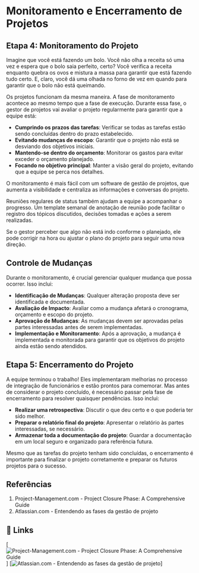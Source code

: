 # Monitoramento e Encerramento de Projetos

## Etapa 4: Monitoramento do Projeto

Imagine que você está fazendo um bolo. Você não olha a receita só uma vez e espera que o bolo saia perfeito, certo? Você verifica a receita enquanto quebra os ovos e mistura a massa para garantir que está fazendo tudo certo. E, claro, você dá uma olhada no forno de vez em quando para garantir que o bolo não está queimando.

Os projetos funcionam da mesma maneira. A fase de monitoramento acontece ao mesmo tempo que a fase de execução. Durante essa fase, o gestor de projetos vai avaliar o projeto regularmente para garantir que a equipe está:

- **Cumprindo os prazos das tarefas**: Verificar se todas as tarefas estão sendo concluídas dentro do prazo estabelecido.
- **Evitando mudanças de escopo**: Garantir que o projeto não está se desviando dos objetivos iniciais.
- **Mantendo-se dentro do orçamento**: Monitorar os gastos para evitar exceder o orçamento planejado.
- **Focando no objetivo principal**: Manter a visão geral do projeto, evitando que a equipe se perca nos detalhes.

O monitoramento é mais fácil com um software de gestão de projetos, que aumenta a visibilidade e centraliza as informações e conversas do projeto.

Reuniões regulares de status também ajudam a equipe a acompanhar o progresso. Um template semanal de anotação de reunião pode facilitar o registro dos tópicos discutidos, decisões tomadas e ações a serem realizadas.

Se o gestor perceber que algo não está indo conforme o planejado, ele pode corrigir na hora ou ajustar o plano do projeto para seguir uma nova direção.

## Controle de Mudanças

Durante o monitoramento, é crucial gerenciar qualquer mudança que possa ocorrer. Isso inclui:

- **Identificação de Mudanças**: Qualquer alteração proposta deve ser identificada e documentada.
- **Avaliação de Impacto**: Avaliar como a mudança afetará o cronograma, orçamento e escopo do projeto.
- **Aprovação de Mudanças**: As mudanças devem ser aprovadas pelas partes interessadas antes de serem implementadas.
- **Implementação e Monitoramento**: Após a aprovação, a mudança é implementada e monitorada para garantir que os objetivos do projeto ainda estão sendo atendidos.

## Etapa 5: Encerramento do Projeto

A equipe terminou o trabalho! Eles implementaram melhorias no processo de integração de funcionários e estão prontos para comemorar. Mas antes de considerar o projeto concluído, é necessário passar pela fase de encerramento para resolver quaisquer pendências. Isso inclui:

- **Realizar uma retrospectiva**: Discutir o que deu certo e o que poderia ter sido melhor.
- **Preparar o relatório final do projeto**: Apresentar o relatório às partes interessadas, se necessário.
- **Armazenar toda a documentação do projeto**: Guardar a documentação em um local seguro e organizado para referência futura.

Mesmo que as tarefas do projeto tenham sido concluídas, o encerramento é importante para finalizar o projeto corretamente e preparar os futuros projetos para o sucesso.

## Referências

1. Project-Management.com - Project Closure Phase: A Comprehensive Guide
2. Atlassian.com - Entendendo as fases da gestão de projeto

## 🔗 Links
[![Project-Management.com - Project Closure Phase: A Comprehensive Guide](https://project-management.com/project-management-phase-5-closure/
)]
[![Atlassian.com - Entendendo as fases da gestão de projeto](https://www.atlassian.com/br/work-management/project-management/phases)]
